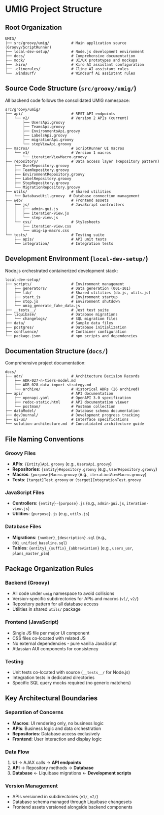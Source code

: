 # UMIG Project Structure

## Root Organization
```
UMIG/
├── src/groovy/umig/          # Main application source (Groovy/ScriptRunner)
├── local-dev-setup/          # Node.js development environment
├── docs/                     # Comprehensive documentation
├── mock/                     # UI/UX prototypes and mockups
├── .kiro/                    # Kiro AI assistant configuration
├── .clinerules/              # Cline AI assistant rules
└── .windsurf/                # Windsurf AI assistant rules
```

## Source Code Structure (`src/groovy/umig/`)
All backend code follows the consolidated UMIG namespace:

```
src/groovy/umig/
├── api/                      # REST API endpoints
│   └── v2/                   # Version 2 APIs (current)
│       ├── UsersApi.groovy
│       ├── TeamsApi.groovy
│       ├── EnvironmentsApi.groovy
│       ├── LabelsApi.groovy
│       ├── migrationApi.groovy
│       └── stepViewApi.groovy
├── macros/                   # ScriptRunner UI macros
│   └── v1/                   # Version 1 macros
│       └── iterationViewMacro.groovy
├── repository/               # Data access layer (Repository pattern)
│   ├── UserRepository.groovy
│   ├── TeamRepository.groovy
│   ├── EnvironmentRepository.groovy
│   ├── LabelRepository.groovy
│   ├── StepRepository.groovy
│   └── MigrationRepository.groovy
├── utils/                    # Shared utilities
│   └── DatabaseUtil.groovy  # Database connection management
├── web/                      # Frontend assets
│   ├── js/                   # JavaScript controllers
│   │   ├── admin-gui.js
│   │   ├── iteration-view.js
│   │   └── step-view.js
│   └── css/                  # Stylesheets
│       ├── iteration-view.css
│       └── umig-ip-macro.css
└── tests/                    # Testing suite
    ├── apis/                 # API unit tests
    └── integration/          # Integration tests
```

## Development Environment (`local-dev-setup/`)
Node.js orchestrated containerized development stack:

```
local-dev-setup/
├── scripts/                  # Environment management
│   ├── generators/           # Data generation (001-101)
│   ├── lib/                  # Shared utilities (db.js, utils.js)
│   ├── start.js              # Environment startup
│   ├── stop.js               # Environment shutdown
│   └── umig_generate_fake_data.js
├── __tests__/                # Jest test suite
├── liquibase/                # Database migrations
│   └── changelogs/           # SQL migration files
├── data/                     # Sample data files
├── postgres/                 # Database initialization
├── confluence/               # Container configuration
└── package.json              # npm scripts and dependencies
```

## Documentation Structure (`docs/`)
Comprehensive project documentation:

```
docs/
├── adr/                      # Architecture Decision Records
│   ├── ADR-027-n-tiers-model.md
│   ├── ADR-028-data-import-strategy.md
│   └── archive/              # Historical ADRs (26 archived)
├── api/                      # API documentation
│   ├── openapi.yaml          # OpenAPI 3.0 specification
│   ├── redoc-static.html     # API documentation viewer
│   └── postman/              # Postman collection
├── dataModel/                # Database schema documentation
├── devJournal/               # Development progress tracking
├── ui-ux/                    # Interface specifications
└── solution-architecture.md  # Consolidated architecture guide
```

## File Naming Conventions

### Groovy Files
- **APIs**: `{Entity}Api.groovy` (e.g., `UsersApi.groovy`)
- **Repositories**: `{Entity}Repository.groovy` (e.g., `UserRepository.groovy`)
- **Macros**: `{purpose}Macro.groovy` (e.g., `iterationViewMacro.groovy`)
- **Tests**: `{target}Test.groovy` or `{target}IntegrationTest.groovy`

### JavaScript Files
- **Controllers**: `{entity}-{purpose}.js` (e.g., `admin-gui.js`, `iteration-view.js`)
- **Utilities**: `{purpose}.js` (e.g., `utils.js`)

### Database Files
- **Migrations**: `{number}_{description}.sql` (e.g., `001_unified_baseline.sql`)
- **Tables**: `{entity}_{suffix}_{abbreviation}` (e.g., `users_usr`, `plans_master_plm`)

## Package Organization Rules

### Backend (Groovy)
- All code under `umig` namespace to avoid collisions
- Version-specific subdirectories for APIs and macros (`v1/`, `v2/`)
- Repository pattern for all database access
- Utilities in shared `utils/` package

### Frontend (JavaScript)
- Single JS file per major UI component
- CSS files co-located with related JS
- No external dependencies - pure vanilla JavaScript
- Atlassian AUI components for consistency

### Testing
- Unit tests co-located with source (`__tests__/` for Node.js)
- Integration tests in dedicated directories
- Specific SQL query mocks required (no generic matchers)

## Key Architectural Boundaries

### Separation of Concerns
- **Macros**: UI rendering only, no business logic
- **APIs**: Business logic and data orchestration
- **Repositories**: Database access exclusively
- **Frontend**: User interaction and display logic

### Data Flow
1. **UI** → AJAX calls → **API endpoints**
2. **API** → Repository methods → **Database**
3. **Database** ← Liquibase migrations ← **Development scripts**

### Version Management
- APIs versioned in subdirectories (`v1/`, `v2/`)
- Database schema managed through Liquibase changesets
- Frontend assets versioned alongside backend components